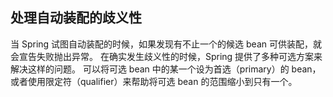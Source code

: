 ## 处理自动装配的歧义性 ##

当 Spring 试图自动装配的时候，如果发现有不止一个的候选 bean 可供装配，就会宣告失败抛出异常。
在确实发生歧义性的时候，Spring 提供了多种可选方案来解决这样的问题。
可以将可选 bean 中的某一个设为首选（primary）的 bean，或者使用限定符（qualifier）来帮助将可选 bean 的范围缩小到只有一个。
